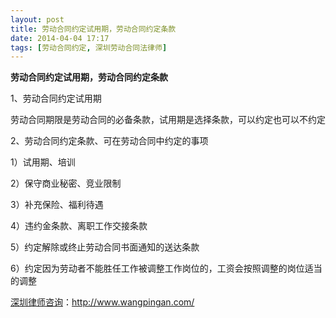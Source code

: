 ```yaml
---
layout: post
title: 劳动合同约定试用期，劳动合同约定条款
date: 2014-04-04 17:17
tags: [劳动合同约定, 深圳劳动合同法律师]
---
```

<strong>劳动合同约定试用期，劳动合同约定条款</strong>

1、劳动合同约定试用期

劳动合同期限是劳动合同的必备条款，试用期是选择条款，可以约定也可以不约定

2、劳动合同约定条款、可在劳动合同中约定的事项

1）试用期、培训

2）保守商业秘密、竞业限制

3）补充保险、福利待遇

4）违约金条款、离职工作交接条款

5）约定解除或终止劳动合同书面通知的送达条款

6）约定因为劳动者不能胜任工作被调整工作岗位的，工资会按照调整的岗位适当的调整

<a href="http://www.wangpingan.com/">深圳律师咨询</a>：<a href="http://www.wangpingan.com/">http://www.wangpingan.com/</a>

